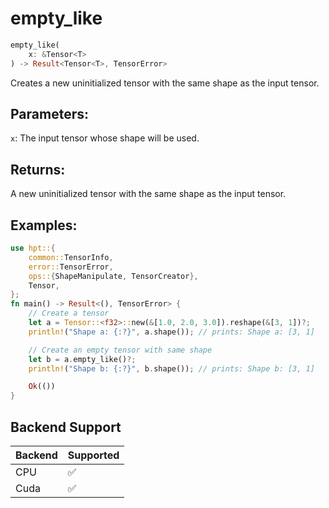 # empty_like
```rust
empty_like(
    x: &Tensor<T>
) -> Result<Tensor<T>, TensorError>
```
Creates a new uninitialized tensor with the same shape as the input tensor.

## Parameters:
`x`: The input tensor whose shape will be used.

## Returns:
A new uninitialized tensor with the same shape as the input tensor.

## Examples:
```rust
use hpt::{
    common::TensorInfo,
    error::TensorError,
    ops::{ShapeManipulate, TensorCreator},
    Tensor,
};
fn main() -> Result<(), TensorError> {
    // Create a tensor
    let a = Tensor::<f32>::new(&[1.0, 2.0, 3.0]).reshape(&[3, 1])?;
    println!("Shape a: {:?}", a.shape()); // prints: Shape a: [3, 1]

    // Create an empty tensor with same shape
    let b = a.empty_like()?;
    println!("Shape b: {:?}", b.shape()); // prints: Shape b: [3, 1]

    Ok(())
}
```
## Backend Support
| Backend | Supported |
|---------|-----------|
| CPU     | ✅         |
| Cuda    | ✅        |